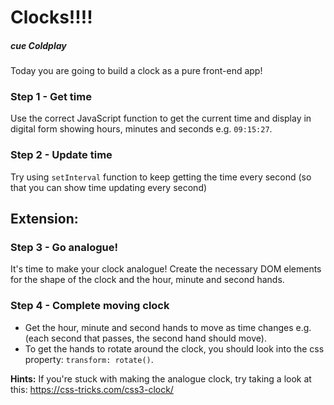 # Clocks!!!!

##### cue Coldplay

Today you are going to build a clock as a pure front-end app!

### Step 1 - Get time

Use the correct JavaScript function to get the current time and display in digital form showing hours, minutes and seconds e.g. `09:15:27`.

### Step 2 - Update time

Try using `setInterval` function to keep getting the time every second (so that you can show time updating every second)

## Extension:

### Step 3 - Go analogue!

It's time to make your clock analogue! Create the necessary DOM elements for the shape of the clock and the hour, minute and second hands.

### Step 4 - Complete moving clock

- Get the hour, minute and second hands to move as time changes e.g. (each second that passes, the second hand should move).
- To get the hands to rotate around the clock, you should look into the css property: `transform: rotate()`.

**Hints:**
If you're stuck with making the analogue clock, try taking a look at this: https://css-tricks.com/css3-clock/
